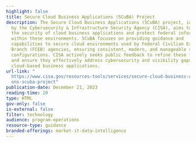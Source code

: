 ```yaml
---
highlight: false
title: Secure Cloud Business Applications (SCuBA) Project
description: The Secure Cloud Business Applications (SCuBA) project, initiated
  by the Cybersecurity & Infrastructure Security Agency (CISA), aims to bolster
  the security of cloud business applications and protect federal information
  within these environments. SCuBA focuses on providing guidance and
  capabilities to secure cloud environments used by Federal Civilian Executive
  Branch (FCEB) agencies, ensuring consistent, modern, and manageable security
  configurations. CISA actively seeks public feedback to refine these frameworks
  and ensure they effectively address cybersecurity and visibility gaps in
  cloud-based business applications.
url-link: "
  https://www.cisa.gov/resources-tools/services/secure-cloud-business-applicati\
  ons-scuba-project"
publication-date: December 21, 2023
reading-time: 20
type: HTML
gov-only: false
is-external: false
filter: technology
audience: program-operations
resource-type: guidance
branded-offerings: market-it-data-intelligence
---
```

